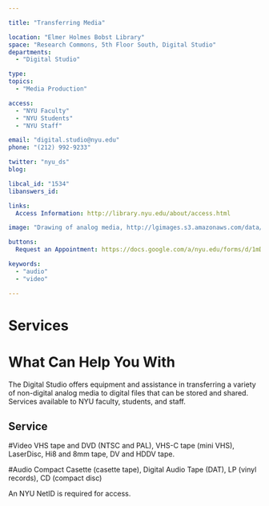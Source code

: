 ```yaml
---

title: "Transferring Media"

location: "Elmer Holmes Bobst Library"
space: "Research Commons, 5th Floor South, Digital Studio"
departments:
  - "Digital Studio"

type: 
topics:
  - "Media Production"

access:
  - "NYU Faculty"
  - "NYU Students"
  - "NYU Staff"

email: "digital.studio@nyu.edu"
phone: "(212) 992-9233"

twitter: "nyu_ds"
blog:

libcal_id: "1534"
libanswers_id: 

links:
  Access Information: http://library.nyu.edu/about/access.html

image: "Drawing of analog media, http://lgimages.s3.amazonaws.com/data/imagemanager/78523/horizontal_tapes.jpg"

buttons:
  Request an Appointment: https://docs.google.com/a/nyu.edu/forms/d/1mDIKrDz01aa4BtgqigGVt0HnpvGqnlH22k2z2vX5ngw/viewform

keywords:
  - "audio"
  - "video"

---
```


# Services 

# What Can Help You With
The Digital Studio offers equipment and assistance in transferring a variety of non-digital analog media to digital files that can be stored and shared.  Services available to NYU faculty, students, and staff.  

## Service
#Video
VHS tape and DVD (NTSC and PAL), VHS-C tape (mini VHS), LaserDisc, Hi8 and 8mm tape, DV and HDDV tape.

#Audio
Compact Casette (casette tape), Digital Audio Tape (DAT), LP (vinyl records), CD (compact disc)

An NYU NetID is required for access.
